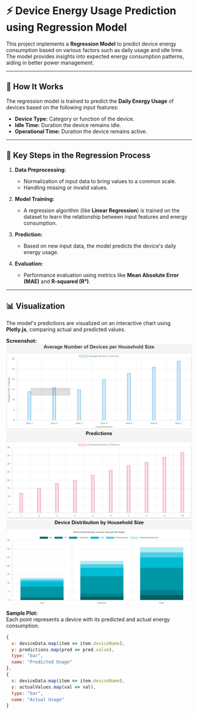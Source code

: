 # ⚡ Device Energy Usage Prediction using Regression Model

This project implements a **Regression Model** to predict device energy consumption based on various factors such as daily usage and idle time. The model provides insights into expected energy consumption patterns, aiding in better power management.

---

## 🔧 **How It Works**

The regression model is trained to predict the **Daily Energy Usage** of devices based on the following input features:
- **Device Type:** Category or function of the device.
- **Idle Time:** Duration the device remains idle.
- **Operational Time:** Duration the device remains active.

---

## 🧮 **Key Steps in the Regression Process**

1. **Data Preprocessing:**  
   - Normalization of input data to bring values to a common scale.  
   - Handling missing or invalid values.

2. **Model Training:**  
   - A regression algorithm (like **Linear Regression**) is trained on the dataset to learn the relationship between input features and energy consumption.

3. **Prediction:**  
   - Based on new input data, the model predicts the device's daily energy usage.

4. **Evaluation:**  
   - Performance evaluation using metrics like **Mean Absolute Error (MAE)** and **R-squared (R²)**.

---

## 📊 **Visualization**

The model's predictions are visualized on an interactive chart using **Plotly.js**, comparing actual and predicted values.

**Screenshot:**
![1](/Project/screenshot/Regression_Model/1.JPG)
![2](/Project/screenshot/Regression_Model/2.JPG)
![3](/Project/screenshot/Regression_Model/3.JPG)

**Sample Plot:**  
Each point represents a device with its predicted and actual energy consumption.

```javascript
{
  x: deviceData.map(item => item.deviceName),
  y: predictions.map(pred => pred.value),
  type: "bar",
  name: "Predicted Usage"
},
{
  x: deviceData.map(item => item.deviceName),
  y: actualValues.map(val => val),
  type: "bar",
  name: "Actual Usage"
}


